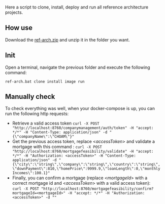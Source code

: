 Here a script to clone, install, deploy and run all reference architecture projects.

## How use

Download the [ref-arch.zip](./.attachments/ref-arch-90833873-126e-4c30-88de-eae47ef83277.zip) and unzip it in the folder you want.

## Init

Open a terminal, navigate the previous folder and execute the following command:

`ref-arch.bat clone install image run`

## Manually check

To check everything was well, when your docker-compose is up, you can run the following http requests:

- Retrieve a valid access token
`curl -X POST "http://localhost:8760/companymanagement/auth/token" -H "accept: */*" -H "Content-Type: application/json" -d "{\"companyName\":\"CHOAM\"}"
`
- Get the previous access token, replace <_accessToken_> and validate a mortgage with this command :
`curl -X POST "http://localhost:8760/mortgagefeasibility/validate" -H "accept: */*" -H "Authorization: <accessToken>" -H "Content-Type: application/json" -d "{\"city\":\"string\",\"company\":\"string\",\"country\":\"string\",\"downPayment\":810,\"homePrice\":9999.9,\"loanLength\":0,\"monthlyIncomes\":100.1}"`
- Finally, you can confirm a mortgage (replace <_mortgageId_> with a correct mortgage id and <_accessToken_> with a valid access token):
`curl -X POST "http://localhost:8760/mortgagefeasibility/confirm?mortgageId=<mortgageId>" -H "accept: */*" -H "Authorization: <accessToken>" -d ""`